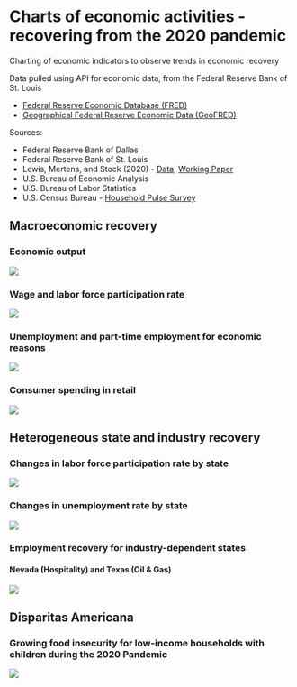 # Charts of economic activities - recovering from the 2020 pandemic
Charting of economic indicators to observe trends in economic recovery 

Data pulled using API for economic data, from the Federal Reserve Bank of St. Louis

- [Federal Reserve Economic Database (FRED)](https://fred.stlouisfed.org/)
- [Geographical Federal Reserve Economic Data (GeoFRED)](https://geofred.stlouisfed.org/)

Sources:

- Federal Reserve Bank of Dallas
- Federal Reserve Bank of St. Louis
- Lewis, Mertens, and Stock (2020) - [Data](https://www.dallasfed.org/research/wei), [Working Paper](https://www.newyorkfed.org/research/staff_reports/sr920)
- U.S. Bureau of Economic Analysis
- U.S. Bureau of Labor Statistics
- U.S. Census Bureau - [Household Pulse Survey](https://www.census.gov/programs-surveys/household-pulse-survey/data.html)

## Macroeconomic recovery
### Economic output
<p align="left">
  <img src="https://github.com/justinjoliver/pandemic-economic-update-charts/blob/a6d26cf31e496e2e05914b12ab32e5999dc32441/results/plt_output.svg">
</p>

### Wage and labor force participation rate
<p align="left">
  <img src="https://github.com/justinjoliver/pandemic-economic-update-charts/blob/a6d26cf31e496e2e05914b12ab32e5999dc32441/results/plt_labour0.svg">
</p>

### Unemployment and part-time employment for economic reasons
<p align="left">
  <img src="https://github.com/justinjoliver/pandemic-economic-update-charts/blob/a6d26cf31e496e2e05914b12ab32e5999dc32441/results/plt_labour1.svg">
</p>


### Consumer spending in retail
<p align="left">
  <img src="https://github.com/justinjoliver/pandemic-economic-update-charts/blob/a6d26cf31e496e2e05914b12ab32e5999dc32441/results/plt_retail.svg">
</p>

## Heterogeneous state and industry recovery
### Changes in labor force participation rate by state
<p align="left">
  <img src="https://github.com/justinjoliver/pandemic-economic-update-charts/blob/a6d26cf31e496e2e05914b12ab32e5999dc32441/results/map_lfptcdel.svg">
</p>

### Changes in unemployment rate by state
<p align="left">
  <img src="https://github.com/justinjoliver/pandemic-economic-update-charts/blob/a6d26cf31e496e2e05914b12ab32e5999dc32441/results/map_unempdel.svg">
</p>

### Employment recovery for industry-dependent states
#### Nevada (Hospitality) and Texas (Oil & Gas)
<p align="left">
  <img src="https://github.com/justinjoliver/pandemic-economic-update-charts/blob/a6d26cf31e496e2e05914b12ab32e5999dc32441/results/plt_emplystate.svg">
</p>

## Disparitas Americana
### Growing food insecurity for low-income households with children during the 2020 Pandemic
<p align="left">
  <img src="https://github.com/justinjoliver/pandemic-economic-update-charts/blob/main/results/plt_hps.svg">
</p>


